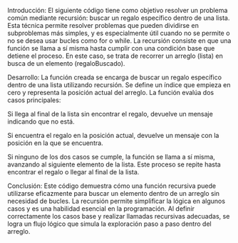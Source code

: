 Introducción:
El siguiente código tiene como objetivo resolver un problema común mediante recursión: buscar un regalo específico dentro de una lista. Esta técnica permite resolver problemas que pueden dividirse en subproblemas más simples, y es especialmente útil cuando no se permite o no se desea usar bucles como for o while.
La recursión consiste en que una función se llama a sí misma hasta cumplir con una condición base que detiene el proceso. En este caso, se trata de recorrer un arreglo (lista) en busca de un elemento (regaloBuscado).



Desarrollo:
La función creada se encarga de buscar un regalo específico dentro de una lista utilizando recursión. Se define un índice que empieza en cero y representa la posición actual del arreglo. La función evalúa dos casos principales:

Si llega al final de la lista sin encontrar el regalo, devuelve un mensaje indicando que no está.

Si encuentra el regalo en la posición actual, devuelve un mensaje con la posición en la que se encuentra.

Si ninguno de los dos casos se cumple, la función se llama a sí misma, avanzando al siguiente elemento de la lista. Este proceso se repite hasta encontrar el regalo o llegar al final de la lista.



Conclusión:
Este código demuestra cómo una función recursiva puede utilizarse eficazmente para buscar un elemento dentro de un arreglo sin necesidad de bucles. La recursión permite simplificar la lógica en algunos casos y es una habilidad esencial en la programación. Al definir correctamente los casos base y realizar llamadas recursivas adecuadas, se logra un flujo lógico que simula la exploración paso a paso dentro del arreglo.
